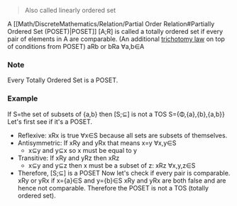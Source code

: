 > Also called linearly ordered set

A [[Math/DiscreteMathematics/Relation/Partial Order Relation#Partially Ordered Set (POSET)|POSET]] \[A;R\] is called a totally ordered set if every pair of elements in A are comparable. (An additional [trichotomy law](https://mathworld.wolfram.com/TrichotomyLaw.html) on top of conditions from POSET)
aRb or bRa ∀a,b∈A

### Note
Every Totally Ordered Set is a POSET.

### Example
If S=the set of subsets of {a,b} then \[S;⊆\] is not a TOS
S={Φ,{a},{b},{a,b}}
Let's first see if it's a POSET.
* Reflexive: xRx is true ∀x∈S because all sets are subsets of themselves.
* Antisymmetric: If xRy and yRx that means x=y ∀x,y∈S
	* x⊆y and y⊆x so x must be equal to y
* Transitive: If xRy and yRz then xRz
	* x⊆y and y⊆z then x must be a subset of z: xRz ∀x,y,z∈S
* Therefore, \[S;⊆\] is a POSET
Now let's check if every pair is comparable. xRy or yRx
if x={a}∈S and y={b}∈S
xRy and yRx are both false and are hence not comparable.
Therefore the POSET is not a TOS (totally ordered set).